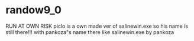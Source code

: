# randow9_0
RUN AT OWN RISK
piclo is a own made ver of salinewin.exe so his name is still there!!! with pankoza"s name there like salinewin.exe by pankoza



